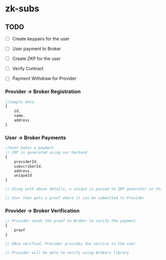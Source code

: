 # zk-subs

## TODO

- [ ] Create keypairs for the user
- [ ] User payment to Broker
- [ ] Create ZKP for the user
- [ ] Verify Contract 
- [ ] Payment Withdraw for Provider
  



### Provider -> Broker Registration
```javascript
//Sample data
{
    id,
    name,
    address  
}
```

### User -> Broker Payments
```javascript
//User makes a payment
// ZKP is generated using our backend
{
    providerId,
    subscriberId,
    address,
    uniqueId
}

// Along with above details, a unique is passed to ZKP generator so that no one can tamper the data

// User then gets a proof where it can be submitted to Provider
```

### Provider -> Broker Verification
```javascript
// Provider sends the proof to Broker to verify the payment
{
    proof
}

// ONce verified, Provider provides the service to the user

// Provider will be able to verify using Brokers library
```



